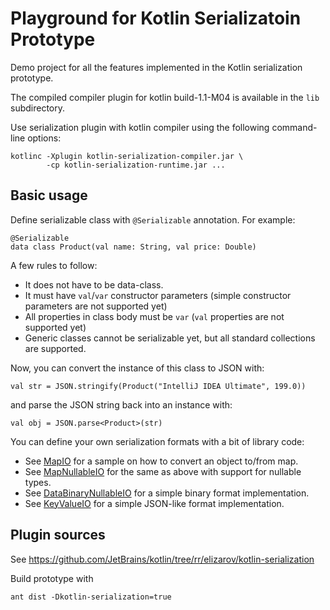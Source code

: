# Playground for Kotlin Serializatoin Prototype

Demo project for all the features implemented in the Kotlin serialization prototype.

The compiled compiler plugin for kotlin build-1.1-M04 is available in the `lib` subdirectory.

Use serialization plugin with kotlin compiler using the following command-line options:

```
kotlinc -Xplugin kotlin-serialization-compiler.jar \
        -cp kotlin-serialization-runtime.jar ...
```

## Basic usage

Define serializable class with `@Serializable` annotation. For example:

```
@Serializable
data class Product(val name: String, val price: Double)
```

A few rules to follow:
* It does not have to be data-class.
* It must have `val`/`var` constructor parameters (simple constructor parameters are not supported yet)
* All properties in class body must be `var` (`val` properties are not supported yet)
* Generic classes cannot be serializable yet, but all standard collections are supported.

Now, you can convert the instance of this class to JSON with:

```
val str = JSON.stringify(Product("IntelliJ IDEA Ultimate", 199.0))
```

and parse the JSON string back into an instance with:

```
val obj = JSON.parse<Product>(str)
```

You can define your own serialization formats with a bit of library code:

* See [MapIO](src/MapIO.kt) for a sample on how to convert an object to/from map.
* See [MapNullableIO](src/MapNullableIO.kt) for the same as above with support for nullable types.
* See [DataBinaryNullableIO](src/DataBinaryNullableIO.kt) for a simple binary format implementation.
* See [KeyValueIO](src/KeyValueIO.kt) for a simple JSON-like format implementation.

## Plugin sources

See https://github.com/JetBrains/kotlin/tree/rr/elizarov/kotlin-serialization

Build prototype with 
```
ant dist -Dkotlin-serialization=true
```
